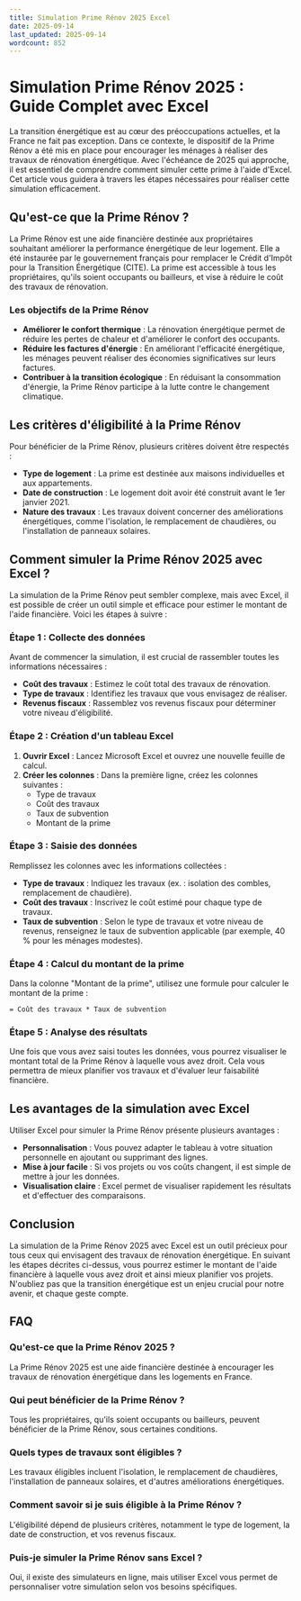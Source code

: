 ```yaml
---
title: Simulation Prime Rénov 2025 Excel
date: 2025-09-14
last_updated: 2025-09-14
wordcount: 852
---
```


# Simulation Prime Rénov 2025 : Guide Complet avec Excel

La transition énergétique est au cœur des préoccupations actuelles, et la France ne fait pas exception. Dans ce contexte, le dispositif de la Prime Rénov a été mis en place pour encourager les ménages à réaliser des travaux de rénovation énergétique. Avec l'échéance de 2025 qui approche, il est essentiel de comprendre comment simuler cette prime à l'aide d'Excel. Cet article vous guidera à travers les étapes nécessaires pour réaliser cette simulation efficacement.

## Qu'est-ce que la Prime Rénov ?

La Prime Rénov est une aide financière destinée aux propriétaires souhaitant améliorer la performance énergétique de leur logement. Elle a été instaurée par le gouvernement français pour remplacer le Crédit d'Impôt pour la Transition Énergétique (CITE). La prime est accessible à tous les propriétaires, qu'ils soient occupants ou bailleurs, et vise à réduire le coût des travaux de rénovation.

### Les objectifs de la Prime Rénov

- **Améliorer le confort thermique** : La rénovation énergétique permet de réduire les pertes de chaleur et d'améliorer le confort des occupants.
- **Réduire les factures d'énergie** : En améliorant l'efficacité énergétique, les ménages peuvent réaliser des économies significatives sur leurs factures.
- **Contribuer à la transition écologique** : En réduisant la consommation d'énergie, la Prime Rénov participe à la lutte contre le changement climatique.

## Les critères d'éligibilité à la Prime Rénov

Pour bénéficier de la Prime Rénov, plusieurs critères doivent être respectés :

- **Type de logement** : La prime est destinée aux maisons individuelles et aux appartements.
- **Date de construction** : Le logement doit avoir été construit avant le 1er janvier 2021.
- **Nature des travaux** : Les travaux doivent concerner des améliorations énergétiques, comme l'isolation, le remplacement de chaudières, ou l'installation de panneaux solaires.

## Comment simuler la Prime Rénov 2025 avec Excel ?

La simulation de la Prime Rénov peut sembler complexe, mais avec Excel, il est possible de créer un outil simple et efficace pour estimer le montant de l'aide financière. Voici les étapes à suivre :

### Étape 1 : Collecte des données

Avant de commencer la simulation, il est crucial de rassembler toutes les informations nécessaires :

- **Coût des travaux** : Estimez le coût total des travaux de rénovation.
- **Type de travaux** : Identifiez les travaux que vous envisagez de réaliser.
- **Revenus fiscaux** : Rassemblez vos revenus fiscaux pour déterminer votre niveau d'éligibilité.

### Étape 2 : Création d'un tableau Excel

1. **Ouvrir Excel** : Lancez Microsoft Excel et ouvrez une nouvelle feuille de calcul.
2. **Créer les colonnes** : Dans la première ligne, créez les colonnes suivantes :
   - Type de travaux
   - Coût des travaux
   - Taux de subvention
   - Montant de la prime

### Étape 3 : Saisie des données

Remplissez les colonnes avec les informations collectées :

- **Type de travaux** : Indiquez les travaux (ex. : isolation des combles, remplacement de chaudière).
- **Coût des travaux** : Inscrivez le coût estimé pour chaque type de travaux.
- **Taux de subvention** : Selon le type de travaux et votre niveau de revenus, renseignez le taux de subvention applicable (par exemple, 40 % pour les ménages modestes).

### Étape 4 : Calcul du montant de la prime

Dans la colonne "Montant de la prime", utilisez une formule pour calculer le montant de la prime :

```excel
= Coût des travaux * Taux de subvention
```

### Étape 5 : Analyse des résultats

Une fois que vous avez saisi toutes les données, vous pourrez visualiser le montant total de la Prime Rénov à laquelle vous avez droit. Cela vous permettra de mieux planifier vos travaux et d'évaluer leur faisabilité financière.

## Les avantages de la simulation avec Excel

Utiliser Excel pour simuler la Prime Rénov présente plusieurs avantages :

- **Personnalisation** : Vous pouvez adapter le tableau à votre situation personnelle en ajoutant ou supprimant des lignes.
- **Mise à jour facile** : Si vos projets ou vos coûts changent, il est simple de mettre à jour les données.
- **Visualisation claire** : Excel permet de visualiser rapidement les résultats et d'effectuer des comparaisons.

## Conclusion

La simulation de la Prime Rénov 2025 avec Excel est un outil précieux pour tous ceux qui envisagent des travaux de rénovation énergétique. En suivant les étapes décrites ci-dessus, vous pourrez estimer le montant de l'aide financière à laquelle vous avez droit et ainsi mieux planifier vos projets. N'oubliez pas que la transition énergétique est un enjeu crucial pour notre avenir, et chaque geste compte.

## FAQ

### Qu'est-ce que la Prime Rénov 2025 ?

La Prime Rénov 2025 est une aide financière destinée à encourager les travaux de rénovation énergétique dans les logements en France.

### Qui peut bénéficier de la Prime Rénov ?

Tous les propriétaires, qu'ils soient occupants ou bailleurs, peuvent bénéficier de la Prime Rénov, sous certaines conditions.

### Quels types de travaux sont éligibles ?

Les travaux éligibles incluent l'isolation, le remplacement de chaudières, l'installation de panneaux solaires, et d'autres améliorations énergétiques.

### Comment savoir si je suis éligible à la Prime Rénov ?

L'éligibilité dépend de plusieurs critères, notamment le type de logement, la date de construction, et vos revenus fiscaux.

### Puis-je simuler la Prime Rénov sans Excel ?

Oui, il existe des simulateurs en ligne, mais utiliser Excel vous permet de personnaliser votre simulation selon vos besoins spécifiques.